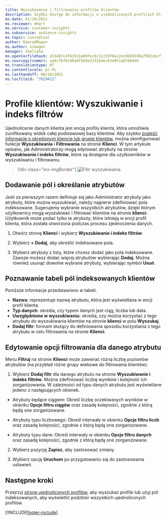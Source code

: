 ```yaml
---
title: Wyszukiwanie i filtrowanie profilów klientów
description: Szybki dostęp do informacji o ujednoliconych profilach klientów i filtrach dla określonych atrybutów.
ms.date: 01/19/2021
ms.reviewer: mhart
ms.service: customer-insights
ms.subservice: audience-insights
ms.topic: conceptual
author: NimrodMagen
ms.author: nimagen
manager: shellyha
ms.openlocfilehash: e53d87c4f633cba09fecbc1c219f0ac2ec6bb5598a7902cbcf7398d26d6d7c6b
ms.sourcegitcommit: aa0cfbf6240a9f560e3131bdec63e051a8786dd4
ms.translationtype: HT
ms.contentlocale: pl-PL
ms.lasthandoff: 08/10/2021
ms.locfileid: "7029412"
---
```

# <a name="customer-profiles-search--filter-index"></a>Profile klientów: Wyszukiwanie i indeks filtrów

Ujednolicenie danych klienta jest encją profilu klienta, która umożliwia zunifikowany widok całej podstawowej bazy klientów. Aby szybko [znaleźć informacje o określonym kliencie lub grupie klientów](customer-profiles.md), można skonfigurować funkcje **Wyszukiwania** i **Filtrowania** na stronie **Klienci**. W tym artykule opisano, jak Administratorzy mogą edytować atrybuty na stronie **Wyszukiwanie i indeks filtrów**, które są dostępne dla użytkowników w wyszukiwaniu i filtrowaniu.

> [!div class="mx-imgBorder"]
> ![Filtr wyszukiwania.](media/search-filter.png "Filtr wyszukiwania")

## <a name="add-fields-and-specify-attributes"></a>Dodawanie pól i określanie atrybutów

Jeśli za pierwszym razem definiuje się jako Administrator atrybuty jako atrybuty, które można wyszukiwać, należy najpierw zdefiniować pola indeksowane. Sugerujemy wybranie wszystkich atrybutów, dzięki którym użytkownicy mogą wyszukiwać i filtrować klientów na stronie **klienci**. Użytkownik może podać tylko te atrybuty, które istnieją w encji profil klienta, która została utworzona podczas procesu zjednoczenia danych.

1. Otwórz stronę **Klienci** i wybierz **Wyszukiwanie i indeks filtrów**.

2. Wybierz **+ Dodaj**, aby określić indeksowane pola.

3. Wybierz atrybuty z listy, które chcesz dodać jako pola indeksowane. Zawsze możesz dodać więcej atrybutów wybierając **Dodaj**. Można również usunąć dowolne wybrane atrybuty, wybierając symbol **Usuń**.

## <a name="explore-the-indexed-customer-fields-table"></a>Poznawanie tabeli pól indeksowanych klientów

Poniższe informacje przedstawiono w tabeli.

- **Nazwa**: reprezentuje nazwę atrybutu, która jest wyświetlana w encji profil klienta.
- **Typ danych**: określa, czy typem danych jest ciąg, liczba lub data.
- **Uwzględnione w wyszukiwaniu**: określa, czy można korzystać z tego atrybutu do wyszukiwania klientów na stronie **klienci** w polu **Wyszukaj**.
- **Dodaj filtr**: formant służący do definiowania sposobu korzystania z tego atrybutu w celu filtrowania na stronie **Klienci**.

## <a name="editing-filtering-options-for-a-given-attribute"></a>Edytowanie opcji filtrowania dla danego atrybutu

Menu **Filtruj** na stronie **Klienci** może zawierać różną liczbę poziomów atrybutów (na przykład różne grupy wiekowe do filtrowania klientów).

1. Wybierz **Dodaj filtr** dla danego atrybutu na stronie **Wyszukiwanie i indeks filtrów**. Można zdefiniować liczbę wyników i kolejność ich zorganizowania. W zależności od typu danych atrybutu jest wyświetlane jedeno z następujących okienek.

- Atrybuty będące ciągiem: Określ liczbę oczekiwanych wyników w okienku **Opcje filtru ciągów** oraz zasadę kolejności, zgodnie z którą będą one zorganizowane.

- Atrybuty typu liczbowego: Określ interwały w okienku **Opcje filtru liczb** oraz zasadę kolejności, zgodnie z którą będą one zorganizowane.

- Atrybuty typu dane:  Określ interwały w okienku **Opcje filtru danych** oraz zasadę kolejności, zgodnie z którą będą one zorganizowane.

2. Wybierz pozycję **Zapisz**, aby zastosować zmiany.

3. Wybierz opcję **Uruchom** po przygotowaniu się do zastosowania ustawień.

## <a name="next-steps"></a>Następne kroki

Przejrzyj [stronę ujednoliconych profilów](customer-profiles.md), aby wyszukać profile lub użyj pól indeksowanych, aby wyświetlić podzbiór wszystkich ujednoliconych profilów.


[!INCLUDE[footer-include](../includes/footer-banner.md)]